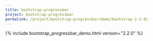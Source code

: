 ```yaml
---
title: bootstrap-progressbar
project: bootstrap-progressbar
permalink: /project/bootstrap-progressbar/demo/bootstrap-2-2-0/
---
```


{% include bootstrap_progressbar_demo.html version="2.2.0" %}
